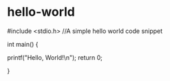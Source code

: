 # hello-world
#include <stdio.h>
//A simple hello world code snippet

int main() {

printf("Hello, World!\n");
return 0;

}
